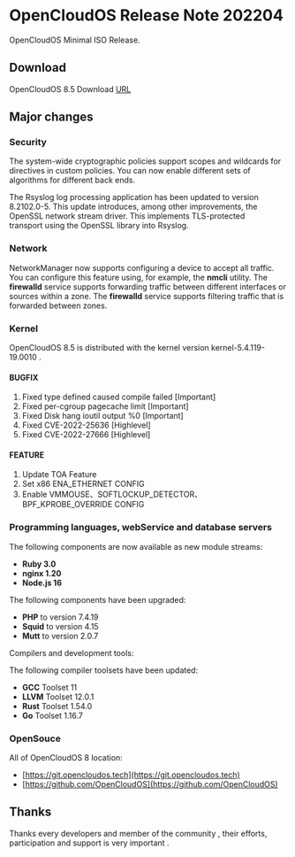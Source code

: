 # OpenCloudOS Release Note 202204
OpenCloudOS Minimal ISO Release.

## Download
OpenCloudOS 8.5 Download [URL](http://mirrors.opencloudos.org/opencloudos/8.5/isos/)


## Major changes

### Security
The system-wide cryptographic policies support scopes and wildcards for directives in custom policies. You can now enable different sets of algorithms for different back ends.

The Rsyslog log processing application has been updated to version 8.2102.0-5. This update introduces, among other improvements, the OpenSSL network stream driver. This implements TLS-protected transport using the OpenSSL library into Rsyslog.

### Network
NetworkManager now supports configuring a device to accept all traffic. You can configure this feature using, for example, the **nmcli** utility.
The **firewalld** service supports forwarding traffic between different interfaces or sources within a zone.
The **firewalld** service supports filtering traffic that is forwarded between zones.

### Kernel
OpenCloudOS 8.5 is distributed with the kernel version kernel-5.4.119-19.0010 .

#### BUGFIX
1. Fixed type defined caused compile failed  [Important]
2. Fixed per-cgroup pagecache limit [Important]
3. Fixed Disk hang ioutil output %0  [Important]
4. Fixed CVE-2022-25636 [Highlevel]
5. Fixed CVE-2022-27666 [Highlevel]

#### FEATURE
1. Update TOA Feature
2. Set x86 ENA_ETHERNET CONFIG
3. Enable VMMOUSE、SOFTLOCKUP_DETECTOR、BPF_KPROBE_OVERRIDE  CONFIG


### Programming languages, webService and database servers
The following components are now available as new module streams:

- **Ruby 3.0**
- **nginx 1.20**
- **Node.js 16**

The following components have been upgraded:

- **PHP** to version 7.4.19
- **Squid** to version 4.15
- **Mutt** to version 2.0.7

Compilers and development tools:

The following compiler toolsets have been updated:

- **GCC** Toolset 11
- **LLVM** Toolset 12.0.1
- **Rust** Toolset 1.54.0
- **Go** Toolset 1.16.7

### OpenSouce
All of OpenCloudOS 8 location:

- [https://git.opencloudos.tech](https://git.opencloudos.tech)
- [https://github.com/OpenCloudOS](https://github.com/OpenCloudOS)

## Thanks
Thanks every developers and member of the community , their efforts, participation and support is very important . 
